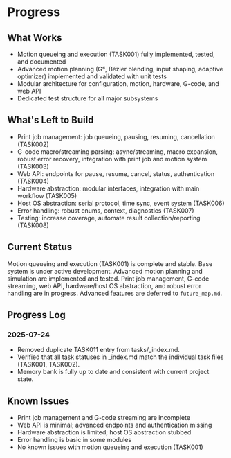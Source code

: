 # Progress

## What Works
- Motion queueing and execution (TASK001) fully implemented, tested, and documented
- Advanced motion planning (G⁴, Bézier blending, input shaping, adaptive optimizer) implemented and validated with unit tests
- Modular architecture for configuration, motion, hardware, G-code, and web API
- Dedicated test structure for all major subsystems

## What's Left to Build
- Print job management: job queueing, pausing, resuming, cancellation (TASK002)
- G-code macro/streaming parsing: async/streaming, macro expansion, robust error recovery, integration with print job and motion system (TASK003)
- Web API: endpoints for pause, resume, cancel, status, authentication (TASK004)
- Hardware abstraction: modular interfaces, integration with main workflow (TASK005)
- Host OS abstraction: serial protocol, time sync, event system (TASK006)
- Error handling: robust enums, context, diagnostics (TASK007)
- Testing: increase coverage, automate result collection/reporting (TASK008)

## Current Status
Motion queueing and execution (TASK001) is complete and stable. Base system is under active development. Advanced motion planning and simulation are implemented and tested. Print job management, G-code streaming, web API, hardware/host OS abstraction, and robust error handling are in progress. Advanced features are deferred to `future_map.md`.


## Progress Log
### 2025-07-24
- Removed duplicate TASK011 entry from tasks/_index.md.
- Verified that all task statuses in _index.md match the individual task files (TASK001, TASK002).
- Memory bank is fully up to date and consistent with current project state.

## Known Issues
- Print job management and G-code streaming are incomplete
- Web API is minimal; advanced endpoints and authentication missing
- Hardware abstraction is limited; host OS abstraction stubbed
- Error handling is basic in some modules
- No known issues with motion queueing and execution (TASK001)
